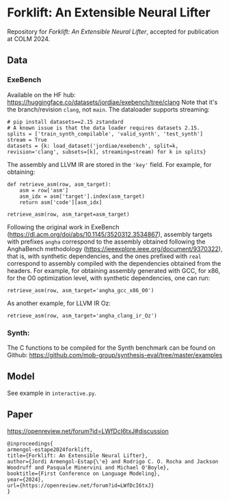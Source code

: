 # Forklift: An Extensible Neural Lifter

Repository for *Forklift: An Extensible Neural Lifter*, accepted for publication at COLM 2024.

## Data

### ExeBench

Available on the HF hub: https://huggingface.co/datasets/jordiae/exebench/tree/clang
Note that it's the branch/revision `clang`, not `main`. The dataloader supports streaming:

```
# pip install datasets==2.15 zstandard
# A known issue is that the data loader requires datasets 2.15.
splits = ['train_synth_compilable', 'valid_synth', 'test_synth']
stream = True 
datasets = {k: load_dataset('jordiae/exebench', split=k, revision='clang', subsets=[k], streaming=stream) for k in splits}
```

The assembly and LLVM IR are stored in the `'key'` field. For example, for obtaining:

```
def retrieve_asm(row, asm_target):
    asm = row['asm']
    asm_idx = asm['target'].index(asm_target)
    return asm['code'][asm_idx]

retrieve_asm(row, asm_target=asm_target)
```
Following the original work in ExeBench (https://dl.acm.org/doi/abs/10.1145/3520312.3534867), assembly targets with prefixes `angha` correspond to the assembly obtained following the AnghaBench methodology (https://ieeexplore.ieee.org/document/9370322), that is, with synthetic dependencies, and the ones prefixed with `real` correspond to assembly compiled with the dependencies obtained from the headers. For example, for obtaining assembly generated with GCC, for x86, for the O0 optimization level, with synthetic dependencies, one can run:

```
retrieve_asm(row, asm_target='angha_gcc_x86_O0')
```

As another example, for LLVM IR Oz:

```
retrieve_asm(row, asm_target='angha_clang_ir_Oz')
```

### Synth:

The C functions to be compiled for the Synth benchmark can be found on Github: https://github.com/mob-group/synthesis-eval/tree/master/examples

## Model

See example in `interactive.py`.

## Paper

https://openreview.net/forum?id=LWfDcI6txJ#discussion

```
@inproceedings{
armengol-estape2024forklift,
title={Forklift: An Extensible Neural Lifter},
author={Jordi Armengol-Estap{\'e} and Rodrigo C. O. Rocha and Jackson Woodruff and Pasquale Minervini and Michael O'Boyle},
booktitle={First Conference on Language Modeling},
year={2024},
url={https://openreview.net/forum?id=LWfDcI6txJ}
}
```
